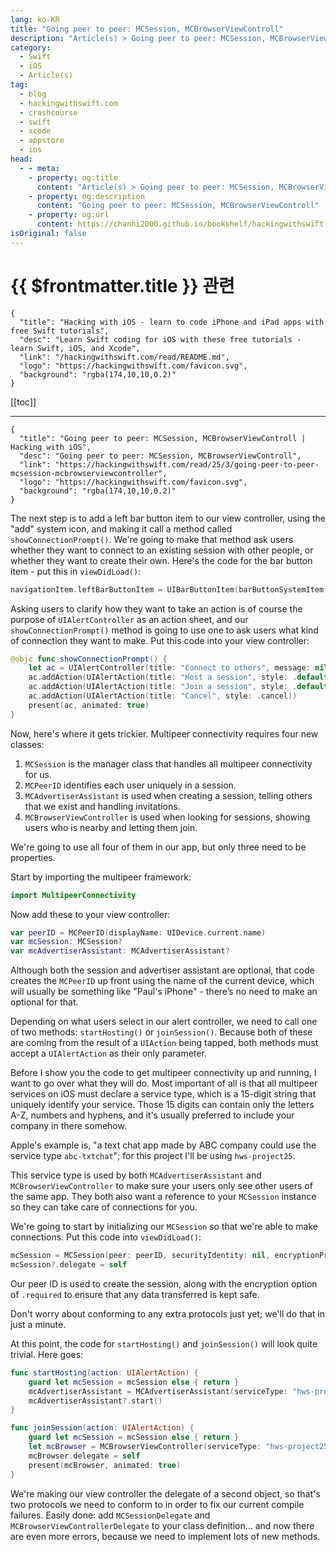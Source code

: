 ```yaml
---
lang: ko-KR
title: "Going peer to peer: MCSession, MCBrowserViewControll"
description: "Article(s) > Going peer to peer: MCSession, MCBrowserViewControll"
category:
  - Swift
  - iOS
  - Article(s)
tag: 
  - blog
  - hackingwithswift.com
  - crashcourse
  - swift
  - xcode
  - appstore
  - ios  
head:
  - - meta:
    - property: og:title
      content: "Article(s) > Going peer to peer: MCSession, MCBrowserViewControll"
    - property: og:description
      content: "Going peer to peer: MCSession, MCBrowserViewControll"
    - property: og:url
      content: https://chanhi2000.github.io/bookshelf/hackingwithswift.com/read/25/03-going-peer-to-peer-mcsession-mcbrowserviewcontroller.html
isOriginal: false
---
```


# {{ $frontmatter.title }} 관련

```component VPCard
{
  "title": "Hacking with iOS - learn to code iPhone and iPad apps with free Swift tutorials",
  "desc": "Learn Swift coding for iOS with these free tutorials - learn Swift, iOS, and Xcode",
  "link": "/hackingwithswift.com/read/README.md",
  "logo": "https://hackingwithswift.com/favicon.svg",
  "background": "rgba(174,10,10,0.2)"
}
```

[[toc]]

---

```component VPCard
{
  "title": "Going peer to peer: MCSession, MCBrowserViewControll | Hacking with iOS",
  "desc": "Going peer to peer: MCSession, MCBrowserViewControll",
  "link": "https://hackingwithswift.com/read/25/3/going-peer-to-peer-mcsession-mcbrowserviewcontroller",
  "logo": "https://hackingwithswift.com/favicon.svg",
  "background": "rgba(174,10,10,0.2)"
}
```

<VidStack src="youtube/p_8TRJAoevA" />

The next step is to add a left bar button item to our view controller, using the "add" system icon, and making it call a method called `showConnectionPrompt()`. We're going to make that method ask users whether they want to connect to an existing session with other people, or whether they want to create their own. Here's the code for the bar button item - put this in `viewDidLoad()`:

```swift
navigationItem.leftBarButtonItem = UIBarButtonItem(barButtonSystemItem: .add, target: self, action: #selector(showConnectionPrompt))
```

Asking users to clarify how they want to take an action is of course the purpose of `UIAlertController` as an action sheet, and our `showConnectionPrompt()` method is going to use one to ask users what kind of connection they want to make. Put this code into your view controller:

```swift
@objc func showConnectionPrompt() {
    let ac = UIAlertController(title: "Connect to others", message: nil, preferredStyle: .alert)
    ac.addAction(UIAlertAction(title: "Host a session", style: .default, handler: startHosting))
    ac.addAction(UIAlertAction(title: "Join a session", style: .default, handler: joinSession))
    ac.addAction(UIAlertAction(title: "Cancel", style: .cancel))
    present(ac, animated: true)
}
```

Now, here's where it gets trickier. Multipeer connectivity requires four new classes:

1. `MCSession` is the manager class that handles all multipeer connectivity for us.
2. `MCPeerID` identifies each user uniquely in a session.
3. `MCAdvertiserAssistant` is used when creating a session, telling others that we exist and handling invitations.
4. `MCBrowserViewController` is used when looking for sessions, showing users who is nearby and letting them join.

We're going to use all four of them in our app, but only three need to be properties.

Start by importing the multipeer framework:

```swift
import MultipeerConnectivity
```

Now add these to your view controller:

```swift
var peerID = MCPeerID(displayName: UIDevice.current.name)
var mcSession: MCSession?
var mcAdvertiserAssistant: MCAdvertiserAssistant?
```

Although both the session and advertiser assistant are optional, that code creates the `MCPeerID` up front using the name of the current device, which will usually be something like "Paul's iPhone" - there’s no need to make an optional for that.

Depending on what users select in our alert controller, we need to call one of two methods: `startHosting()` or `joinSession()`. Because both of these are coming from the result of a `UIAction` being tapped, both methods must accept a `UIAlertAction` as their only parameter.

Before I show you the code to get multipeer connectivity up and running, I want to go over what they will do. Most important of all is that all multipeer services on iOS must declare a service type, which is a 15-digit string that uniquely identify your service. Those 15 digits can contain only the letters A-Z, numbers and hyphens, and it's usually preferred to include your company in there somehow.

Apple's example is, "a text chat app made by ABC company could use the service type `abc-txtchat`"; for this project I'll be using `hws-project25`.

This service type is used by both `MCAdvertiserAssistant` and `MCBrowserViewController` to make sure your users only see other users of the same app. They both also want a reference to your `MCSession` instance so they can take care of connections for you.

We're going to start by initializing our `MCSession` so that we're able to make connections. Put this code into `viewDidLoad()`:

```swift
mcSession = MCSession(peer: peerID, securityIdentity: nil, encryptionPreference: .required)
mcSession?.delegate = self
```

Our peer ID is used to create the session, along with the encryption option of `.required` to ensure that any data transferred is kept safe.

Don't worry about conforming to any extra protocols just yet; we'll do that in just a minute.

At this point, the code for `startHosting()` and `joinSession()` will look quite trivial. Here goes:

```swift
func startHosting(action: UIAlertAction) {
    guard let mcSession = mcSession else { return }
    mcAdvertiserAssistant = MCAdvertiserAssistant(serviceType: "hws-project25", discoveryInfo: nil, session: mcSession)
    mcAdvertiserAssistant?.start()
}

func joinSession(action: UIAlertAction) {
    guard let mcSession = mcSession else { return }
    let mcBrowser = MCBrowserViewController(serviceType: "hws-project25", session: mcSession)
    mcBrowser.delegate = self
    present(mcBrowser, animated: true)
}
```

We're making our view controller the delegate of a second object, so that's two protocols we need to conform to in order to fix our current compile failures. Easily done: add `MCSessionDelegate` and `MCBrowserViewControllerDelegate` to your class definition… and now there are even more errors, because we need to implement lots of new methods.

